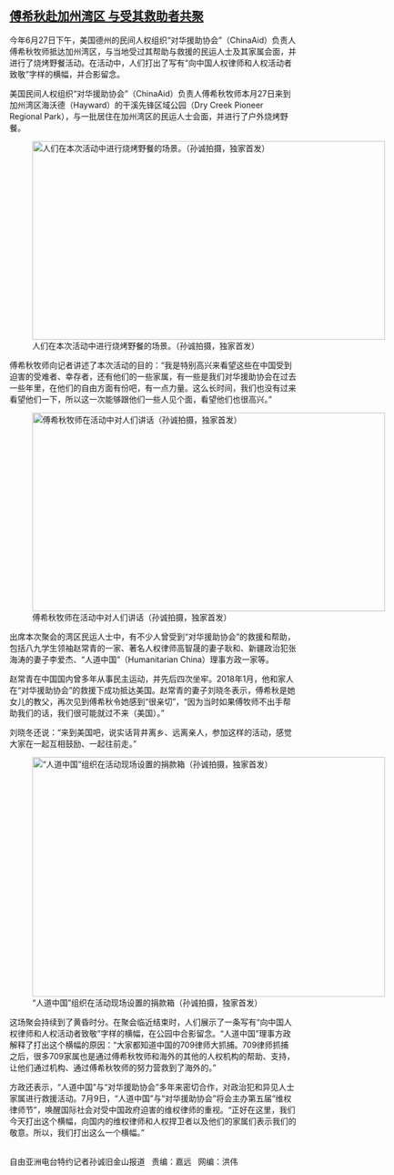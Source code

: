 <!--1624908475000-->
[傅希秋赴加州湾区 与受其救助者共聚](https://www.rfa.org/mandarin/yataibaodao/shehui/sc-06282021135056.html)
------

<p></p><p>今年6月27日下午，美国德州的民间人权组织“对华援助协会”（ChinaAid）负责人傅希秋牧师抵达加州湾区，与当地受过其帮助与救援的民运人士及其家属会面，并进行了烧烤野餐活动。在活动中，人们打出了写有“向中国人权律师和人权活动者致敬”字样的横幅，并合影留念。</p><p>美国民间人权组织“对华援助协会”（ChinaAid）负责人傅希秋牧师本月27日<span>来到加州湾区海沃德（</span>Hayward）的干溪先锋区域公园（Dry Creek Pioneer Regional Park），与一批居住在加州湾区的民运人士会面，并进行了户外烧烤野餐。</p><p><figure class="image-richtext image-inline captioned" style="width:620px;"><img alt="人们在本次活动中进行烧烤野餐的场景。（孙诚拍摄，独家首发）" height="349" src="https://www.rfa.org/mandarin/yataibaodao/shehui/sc-06282021135056.html/m0628-sc3.jpg/@@images/c34f6895-9d6e-4388-8ef1-9b9e6f13ddae.jpeg" title="M0628-SC3.jpg" width="620"/><figcaption class="image-caption">人们在本次活动中进行烧烤野餐的场景。（孙诚拍摄，独家首发）</figcaption><small></small></figure></p><p>傅希秋牧师向记者讲述了本次活动的目的：“我是特别高兴来看望这些在中国受到迫害的受难者、幸存者，还有他们的一些家属，有一些是我们对华援助协会在过去一些年里，在他们的自由方面有份吧，有一点力量。这么长时间，我们也没有过来看望他们一下，所以这一次能够跟他们一些人见个面，看望他们也很高兴。”</p><p><figure class="image-richtext image-inline captioned" style="width:620px;"><img alt="傅希秋牧师在活动中对人们讲话（孙诚拍摄，独家首发）" height="349" src="https://www.rfa.org/mandarin/yataibaodao/shehui/sc-06282021135056.html/m0628-sc2.jpg/@@images/1ce2a53a-c1d2-4b5c-aadf-3b705f593e65.jpeg" title="M0628-SC2.jpg" width="620"/><figcaption class="image-caption">傅希秋牧师在活动中对人们讲话（孙诚拍摄，独家首发）</figcaption><small></small></figure></p><p>出席本次聚会的湾区民运人士中，有不少人曾受到“对华援助协会”的救援和帮助，包括八九学生领袖赵常青的一家、著名人权律师高智晟的妻子耿和、新疆政治犯张海涛的妻子李爱杰、“人道中国”（Humanitarian China）理事方政一家等。</p><p>赵常青在中国国内曾多年从事民主运动，并先后四次坐牢。2018年1月，他和家人在“对华援助协会”的救援下成功抵达美国。赵常青的妻子刘晓冬表示，傅希秋是她女儿的教父，再次见到傅希秋令她感到“很亲切”，“因为当时如果傅牧师不出手帮助我们的话，我们很可能就过不来（美国）。”</p><p>刘晓冬还说：“来到美国吧，说实话背井离乡、远离亲人，参加这样的活动，感觉大家在一起互相鼓励、一起往前走。”</p><p><figure class="image-richtext image-inline captioned" style="width:620px;"><img alt="“人道中国”组织在活动现场设置的捐款箱（孙诚拍摄，独家首发）" height="421" src="https://www.rfa.org/mandarin/yataibaodao/shehui/sc-06282021135056.html/m0628-sc4.jpg/@@images/18e072f6-5e62-4fd7-98b8-3e2a80553b58.jpeg" title="M0628-SC4.jpg" width="620"/><figcaption class="image-caption">“人道中国”组织在活动现场设置的捐款箱（孙诚拍摄，独家首发）</figcaption><small></small></figure></p><p>这场聚会持续到了黄昏时分。在聚会临近结束时，人们展示了一条写有“向中国人权律师和人权活动者致敬”字样的横幅，在公园中合影留念。“人道中国”理事方政解释了打出这个横幅的原因：“大家都知道中国的709律师大抓捕。709律师抓捕之后，很多709家属也是通过傅希秋牧师和海外的其他的人权机构的帮助、支持，让他们通过机构、通过傅希秋牧师的努力营救到了海外的。”</p><p>方政还表示，“人道中国”与“对华援助协会”多年来密切合作，对政治犯和异见人士家属进行救援活动。7月9日，“人道中国”与“对华援助协会”将会主办第五届“维权律师节”，唤醒国际社会对受中国政府迫害的维权律师的重视。“正好在这里，我们今天打出这个横幅，向国内的维权律师和人权捍卫者以及他们的家属们表示我们的敬意。所以，我们打出这么一个横幅。”</p><p><br/>自由亚洲电台特约记者孙诚旧金山报道   责编：嘉远   网编：洪伟</p>
